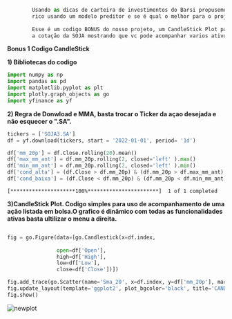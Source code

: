 




```python
        Usando as dicas de carteira de investimentos do Barsi propusemos uma questão é possivel ficar
        rico usando um modelo preditor e se é qual o melhor para o projeto ?
        
        Esse é um codigo BONUS do nosso projeto, um CandleStick Plot para vc acompanhar o mercado, deixei
        a cotação da SOJA mostrando que vc pode acompanhar varios ativos alem de ações, façam um  bom uso.
```


**Bonus 1 Codigo CandleStick**

**1) Bibliotecas do codigo**


```python
import numpy as np
import pandas as pd
import matplotlib.pyplot as plt
import plotly.graph_objects as go
import yfinance as yf
```

**2) Regra de Donwload e MMA, basta trocar o Ticker da açao desejada e não esquecer o ".SA".**



```python
tickers = ['SOJA3.SA']
df = yf.download(tickers, start = '2022-01-01', period= '1d')

df['mm_20p'] = df.Close.rolling(20).mean()
df['max_mm_ant'] = df.mm_20p.rolling(2, closed='left' ).max()
df['min_mm_ant'] = df.mm_20p.rolling(2, closed='left' ).min()
df['cond_alta'] = (df.Close > df.mm_20p) & (df.mm_20p > df.max_mm_ant)
df['cond_baixa'] = (df.Close < df.mm_20p) & (df.mm_20p < df.min_mm_ant)

```

    [*********************100%***********************]  1 of 1 completed


**3)CandleStick Plot. Codigo simples para uso de acompanhamento de uma ação listada em bolsa.O grafico é dinâmico com todas as funcionalidades ativas basta ultilizar o menu a direita.**


```python

fig = go.Figure(data=[go.Candlestick(x=df.index,
                
                open=df['Open'],
                high=df['High'],
                low=df['Low'],
                close=df['Close'])])

fig.add_trace(go.Scatter(name='Sma_20', x=df.index, y=df['mm_20p'], marker_color='gray'))
fig.update_layout(template='ggplot2', plot_bgcolor='black', title='CANDLESTICK PLOT ', width=1200, height=800)
fig.show()
```


![newplot](https://user-images.githubusercontent.com/118861107/230740744-8525094d-a99e-4ef0-a6a6-09bb2cf2815b.png)


